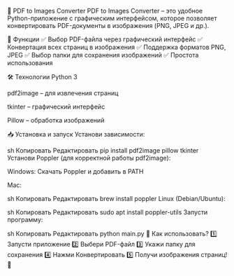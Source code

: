 📄 PDF to Images Converter
PDF to Images Converter – это удобное Python-приложение с графическим интерфейсом, которое позволяет конвертировать PDF-документы в изображения (PNG, JPEG и др.).

🚀 Функции
✅ Выбор PDF-файла через графический интерфейс
✅ Конвертация всех страниц в изображения
✅ Поддержка форматов PNG, JPEG
✅ Выбор папки для сохранения изображений
✅ Простота использования

🛠 Технологии
Python 3

pdf2image – для извлечения страниц

tkinter – графический интерфейс

Pillow – обработка изображений

📥 Установка и запуск
Установи зависимости:

sh
Копировать
Редактировать
pip install pdf2image pillow tkinter
Установи Poppler (для корректной работы pdf2image):

Windows: Скачать Poppler и добавить в PATH

Mac:

sh
Копировать
Редактировать
brew install poppler
Linux (Debian/Ubuntu):

sh
Копировать
Редактировать
sudo apt install poppler-utils
Запусти программу:

sh
Копировать
Редактировать
python main.py
📸 Как использовать?
1️⃣ Запусти приложение
2️⃣ Выбери PDF-файл
3️⃣ Укажи папку для сохранения
4️⃣ Нажми Конвертировать
5️⃣ Получи изображения страниц! 🎉